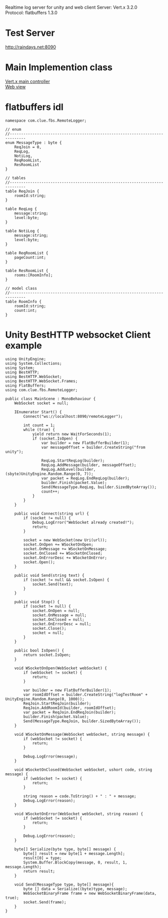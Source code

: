 Realtime log server for unity and web client
Server: Vert.x 3.2.0<br/>
Protocol: flatbuffers 1.3.0<br/>

# Test Server
http://raindays.net:8090

# Main Implemention class
<a href="https://github.com/Raindayus/vertx-log-server/blob/master/src/main/java/com/clue/controller/RemoteLoggerController.java">Vert.x main controller</a><br/>
<a href="https://github.com/Raindayus/vertx-log-server/blob/master/src/main/resources/webroot/assets/js/list.js">Web view</a>

# flatbuffers idl
    namespace com.clue.fbs.RemoteLogger;

    // enum
    //-----------------------------------------------------------------------------
    enum MessageType : byte {
        ReqJoin = 0,
        ReqLog,
        NotiLog,
        ReqRoomList,
        ResRoomList
    }

    // tables
    //-----------------------------------------------------------------------------
    table ReqJoin {
        roomId:string;
    }

    table ReqLog {
        message:string;
        level:byte;
    }

    table NotiLog {
        message:string;
        level:byte;
    }

    table ReqRoomList {
        pageCount:int;
    }

    table ResRoomList {
        rooms:[RoomInfo];
    }

    // model class
    //-----------------------------------------------------------------------------
    table RoomInfo {
        roomId:string;
        count:int;
    }


# Unity BestHTTP websocket Client example

    using UnityEngine;
    using System.Collections;
    using System;
    using BestHTTP;
    using BestHTTP.WebSocket;
    using BestHTTP.WebSocket.Frames;
    using FlatBuffers;
    using com.clue.fbs.RemoteLogger;

    public class MainScene : MonoBehaviour {
        WebSocket socket = null;

        IEnumerator Start() {
            Connect("ws://localhost:8090/remoteLogger");

            int count = 1;
            while (true) {
                yield return new WaitForSeconds(1);
                if (socket.IsOpen) {
                    var builder = new FlatBufferBuilder(1);
                    var messageOffset = builder.CreateString("from unity");

                    ReqLog.StartReqLog(builder);
                    ReqLog.AddMessage(builder, messageOffset);
                    ReqLog.AddLevel(builder, (sbyte)UnityEngine.Random.Range(0, 7));
                    var packet = ReqLog.EndReqLog(builder);
                    builder.Finish(packet.Value);
                    Send(MessageType.ReqLog, builder.SizedByteArray());
                    count++;
                }
            }
        }

        public void Connect(string url) {
            if (socket != null) {
                Debug.LogError("WebSocket already created!");
                return;
            }

            socket = new WebSocket(new Uri(url));
            socket.OnOpen += WSocketOnOpen;
            socket.OnMessage += WSocketOnMessage;
            socket.OnClosed += WSocketOnClosed;
            socket.OnErrorDesc += WSocketOnError;
            socket.Open();
        }

        public void Send(string text) {
            if (socket != null && socket.IsOpen) {
                socket.Send(text);
            }
        }

        public void Stop() {
            if (socket != null) {
                socket.OnOpen = null;
                socket.OnMessage = null;
                socket.OnClosed = null;
                socket.OnErrorDesc = null;
                socket.Close();
                socket = null;
            }
        }

        public bool IsOpen() {
            return socket.IsOpen;
        }

        void WSocketOnOpen(WebSocket webSocket) {
            if (webSocket != socket) {
                return;
            }

            var builder = new FlatBufferBuilder(1);
            var roomIdOffset = builder.CreateString("logTestRoom" + UnityEngine.Random.Range(0, 1000));
            ReqJoin.StartReqJoin(builder);
            ReqJoin.AddRoomId(builder, roomIdOffset);
            var packet = ReqJoin.EndReqJoin(builder);
            builder.Finish(packet.Value);
            Send(MessageType.ReqJoin, builder.SizedByteArray());
        }

        void WSocketOnMessage(WebSocket webSocket, string message) {
            if (webSocket != socket) {
                return;
            }

            Debug.LogError(message);
        }

        void WSocketOnClosed(WebSocket webSocket, ushort code, string message) {
            if (webSocket != socket) {
                return;
            }

            string reason = code.ToString() + " : " + message;
            Debug.LogError(reason);
        }

        void WSocketOnError(WebSocket webSocket, string reason) {
            if (webSocket != socket) {
                return;
            }

            Debug.LogError(reason);
        }

        byte[] Serialize(byte type, byte[] message) {
            byte[] result = new byte[1 + message.Length];
            result[0] = type;
            System.Buffer.BlockCopy(message, 0, result, 1, message.Length);
            return result;
        }

        void Send(MessageType type, byte[] message){
            byte [] data = Serialize((byte)type, message);
            WebSocketBinaryFrame frame = new WebSocketBinaryFrame(data, true);
            socket.Send(frame);
        }
    }
